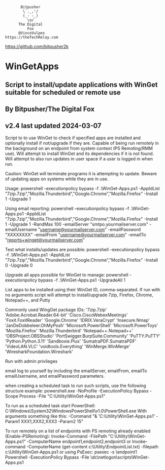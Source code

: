            Bitpusher
            \`._,'/
            (_- -_)
              \o/
          The Digital
              Fox
          @VinceVulpes
    https://theTechRelay.com
 https://github.com/bitpusher2k

# WinGetApps

## Script to install/update applications with WinGet suitable for scheduled or remote use

## By Bitpusher/The Digital Fox

## v2.4 last updated 2024-03-07

Script to to use WinGet to check if specified apps are installed and optionally install if not/upgrade if they are.
Capable of being run remotely in the background on an endpoint from system context (PS Remoting/RMM use).
Will attempt to install WinGet and its dependencies if it is not found. Will attempt to also run updates in
user space if a user is logged in when run.

Caution: WinGet will terminate programs it is attempting to update. Beware of updating apps on systems while they are in use.

Usage:
powershell -executionpolicy bypass -f .\WinGet-Apps.ps1 -AppIdList "7zip.7zip","Mozilla.Thunderbird","Google.Chrome","Mozilla.Firefox" -Install 1 -Upgrade 1

Using email reporting:
powershell -executionpolicy bypass -f .\WinGet-Apps.ps1 -AppIdList "7zip.7zip","Mozilla.Thunderbird","Google.Chrome","Mozilla.Firefox" -Install 1 -Upgrade 1 -RandMax 100  -emailServer "smtpo.yourmailserver.com" -emailUsername "username@yourmailserver.com" -emailPassword "XXXXXXXX" -emailFrom "username@yourmailserver.com" -emailTo "reports+winget@yourmailserver.com"

Test what installs/updates are possible:
powershell -executionpolicy bypass -f .\WinGet-Apps.ps1 -AppIdList "7zip.7zip","Mozilla.Thunderbird","Google.Chrome","Mozilla.Firefox" -Install 0 -Upgrade 0

Upgrade all apps possible for WinGet to manage:
powershell -executionpolicy bypass -f .\WinGet-Apps.ps1 -UpgradeAll 1


List apps to be installed using their WinGet ID, comma-separated.
If run with no arguments script will attempt to install/upgrade 7zip, Firefox, Chrome, Notepad++, and Putty

Commonly used WingGet package IDs:
'7zip.7zip'
'Adobe.Acrobat.Reader.64-bit'
'Cisco.CiscoWebexMeetings'
'Foxit.FoxitReader'
'Google.Chrome'
'IDRIX.VeraCrypt'
'Insecure.Nmap'
'JanDeDobbeleer.OhMyPosh'
'Microsoft.PowerShell'
'Microsoft.PowerToys'
'Mozilla.Firefox'
'Mozilla.Thunderbird'
'Notepad++.Notepad++'
'OBSProject.OBSStudio'
'PortSwigger.BurpSuite.Community'
'PuTTY.PuTTY'
'Python.Python.3.11'
'Sandboxie.Plus'
'SumatraPDF.SumatraPDF'
'VideoLAN.VLC'
'voidtools.Everything'
'WinMerge.WinMerge'
'WiresharkFoundation.Wireshark'

Run with admin privileges


email log to yourself by including the emailServer, emailFrom, emailTo
emailUsername, and emailPassword parameters.

when creating a scheduled task to run such scripts, use the following structure example:
powershell.exe -NoProfile -ExecutionPolicy Bypass -Scope Process -File "C:\Utility\WinGet-Apps.ps1"

To run as a scheduled task start PowerShell:
C:\Windows\System32\WindowsPowerShell\v1.0\PowerShell.exe
With arguments something like this:
-Command "& 'C:\Utility\WinGet-Apps.ps1' -Param1 XXX1,XXX2,XXX3 -Param2 15"

To run remotely on a list of endpoints with PS remoting already enabled (Enable-PSRemoting):
Invoke-Command -FilePath "C:\Utility\WinGet-Apps.ps1" -ComputerName endpoint1,endpoint2,endpoint3
or
Invoke-command -ComputerName (get-content c:\Utility\EndpointList.txt) -filepath c:\Utility\WinGet-Apps.ps1
or using PsExec:
psexec -s \\endpoint1 Powershell -ExecutionPolicy Bypass -File \\dc\netlogon\scripts\WinGet-Apps.ps1
